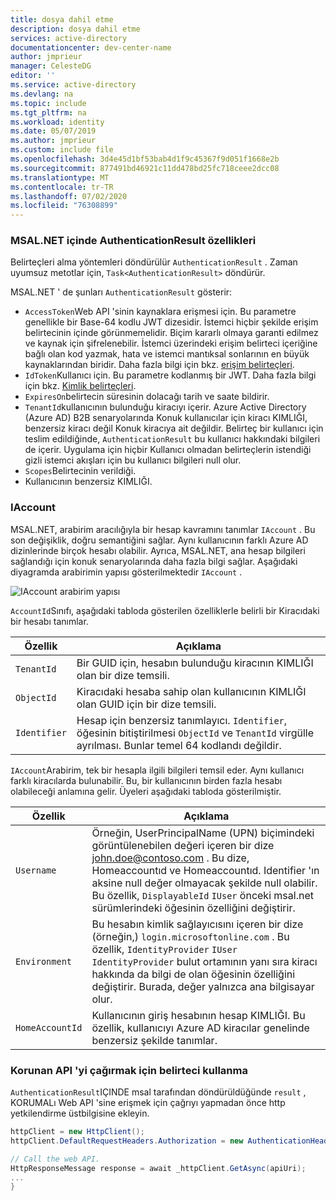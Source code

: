 ```yaml
---
title: dosya dahil etme
description: dosya dahil etme
services: active-directory
documentationcenter: dev-center-name
author: jmprieur
manager: CelesteDG
editor: ''
ms.service: active-directory
ms.devlang: na
ms.topic: include
ms.tgt_pltfrm: na
ms.workload: identity
ms.date: 05/07/2019
ms.author: jmprieur
ms.custom: include file
ms.openlocfilehash: 3d4e45d1bf53bab4d1f9c45367f9d051f1668e2b
ms.sourcegitcommit: 877491bd46921c11dd478bd25fc718ceee2dcc08
ms.translationtype: MT
ms.contentlocale: tr-TR
ms.lasthandoff: 07/02/2020
ms.locfileid: "76308899"
---
```

### <a name="authenticationresult-properties-in-msalnet"></a>MSAL.NET içinde AuthenticationResult özellikleri

Belirteçleri alma yöntemleri döndürülür `AuthenticationResult` . Zaman uyumsuz metotlar için, `Task<AuthenticationResult>` döndürür.

MSAL.NET ' de şunları `AuthenticationResult` gösterir:

- `AccessToken`Web API 'sinin kaynaklara erişmesi için. Bu parametre genellikle bir Base-64 kodlu JWT dizesidir. İstemci hiçbir şekilde erişim belirtecinin içinde görünmemelidir. Biçim kararlı olmaya garanti edilmez ve kaynak için şifrelenebilir. İstemci üzerindeki erişim belirteci içeriğine bağlı olan kod yazmak, hata ve istemci mantıksal sonlarının en büyük kaynaklarından biridir. Daha fazla bilgi için bkz. [erişim belirteçleri](../articles/active-directory/develop/access-tokens.md).
- `IdToken`Kullanıcı için. Bu parametre kodlanmış bir JWT. Daha fazla bilgi için bkz. [Kimlik belirteçleri](../articles/active-directory/develop/id-tokens.md).
- `ExpiresOn`belirtecin süresinin dolacağı tarih ve saate bildirir.
- `TenantId`kullanıcının bulunduğu kiracıyı içerir. Azure Active Directory (Azure AD) B2B senaryolarında Konuk kullanıcılar için kiracı KIMLIĞI, benzersiz kiracı değil Konuk kiracıya ait değildir.
Belirteç bir kullanıcı için teslim edildiğinde, `AuthenticationResult` bu kullanıcı hakkındaki bilgileri de içerir. Uygulama için hiçbir Kullanıcı olmadan belirteçlerin istendiği gizli istemci akışları için bu kullanıcı bilgileri null olur.
- `Scopes`Belirtecinin verildiği.
- Kullanıcının benzersiz KIMLIĞI.

### <a name="iaccount"></a>IAccount

MSAL.NET, arabirim aracılığıyla bir hesap kavramını tanımlar `IAccount` . Bu son değişiklik, doğru semantiğini sağlar. Aynı kullanıcının farklı Azure AD dizinlerinde birçok hesabı olabilir. Ayrıca, MSAL.NET, ana hesap bilgileri sağlandığı için konuk senaryolarında daha fazla bilgi sağlar.
Aşağıdaki diyagramda arabirimin yapısı gösterilmektedir `IAccount` .

![IAccount arabirim yapısı](https://user-images.githubusercontent.com/13203188/44657759-4f2df780-a9fe-11e8-97d1-1abbffade340.png)

`AccountId`Sınıfı, aşağıdaki tabloda gösterilen özelliklerle belirli bir Kiracıdaki bir hesabı tanımlar.

| Özellik | Açıklama |
|----------|-------------|
| `TenantId` | Bir GUID için, hesabın bulunduğu kiracının KIMLIĞI olan bir dize temsili. |
| `ObjectId` | Kiracıdaki hesaba sahip olan kullanıcının KIMLIĞI olan GUID için bir dize temsili. |
| `Identifier` | Hesap için benzersiz tanımlayıcı. `Identifier`, öğesinin bitiştirilmesi `ObjectId` ve `TenantId` virgülle ayrılması. Bunlar temel 64 kodlandı değildir. |

`IAccount`Arabirim, tek bir hesapla ilgili bilgileri temsil eder. Aynı kullanıcı farklı kiracılarda bulunabilir. Bu, bir kullanıcının birden fazla hesabı olabileceği anlamına gelir. Üyeleri aşağıdaki tabloda gösterilmiştir.

| Özellik | Açıklama |
|----------|-------------|
| `Username` | Örneğin, UserPrincipalName (UPN) biçimindeki görüntülenebilen değeri içeren bir dize john.doe@contoso.com . Bu dize, Homeaccountıd ve Homeaccountıd. Identifier 'ın aksine null değer olmayacak şekilde null olabilir. Bu özellik, `DisplayableId` `IUser` önceki msal.net sürümlerindeki öğesinin özelliğini değiştirir. |
| `Environment` | Bu hesabın kimlik sağlayıcısını içeren bir dize (örneğin,) `login.microsoftonline.com` . Bu özellik, `IdentityProvider` `IUser` `IdentityProvider` bulut ortamının yanı sıra kiracı hakkında da bilgi de olan öğesinin özelliğini değiştirir. Burada, değer yalnızca ana bilgisayar olur. |
| `HomeAccountId` | Kullanıcının giriş hesabının hesap KIMLIĞI. Bu özellik, kullanıcıyı Azure AD kiracılar genelinde benzersiz şekilde tanımlar. |

### <a name="use-the-token-to-call-a-protected-api"></a>Korunan API 'yi çağırmak için belirteci kullanma

`AuthenticationResult`IÇINDE msal tarafından döndürüldüğünde `result` , KORUMALı Web API 'sine erişmek için çağrıyı yapmadan önce http yetkilendirme üstbilgisine ekleyin.

```csharp
httpClient = new HttpClient();
httpClient.DefaultRequestHeaders.Authorization = new AuthenticationHeaderValue("Bearer", result.AccessToken);

// Call the web API.
HttpResponseMessage response = await _httpClient.GetAsync(apiUri);
...
}
```